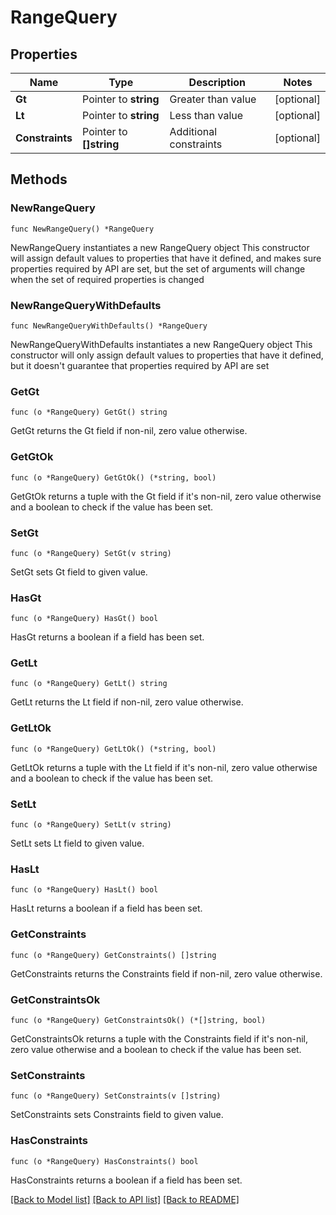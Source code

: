 # RangeQuery

## Properties

Name | Type | Description | Notes
------------ | ------------- | ------------- | -------------
**Gt** | Pointer to **string** | Greater than value | [optional] 
**Lt** | Pointer to **string** | Less than value | [optional] 
**Constraints** | Pointer to **[]string** | Additional constraints | [optional] 

## Methods

### NewRangeQuery

`func NewRangeQuery() *RangeQuery`

NewRangeQuery instantiates a new RangeQuery object
This constructor will assign default values to properties that have it defined,
and makes sure properties required by API are set, but the set of arguments
will change when the set of required properties is changed

### NewRangeQueryWithDefaults

`func NewRangeQueryWithDefaults() *RangeQuery`

NewRangeQueryWithDefaults instantiates a new RangeQuery object
This constructor will only assign default values to properties that have it defined,
but it doesn't guarantee that properties required by API are set

### GetGt

`func (o *RangeQuery) GetGt() string`

GetGt returns the Gt field if non-nil, zero value otherwise.

### GetGtOk

`func (o *RangeQuery) GetGtOk() (*string, bool)`

GetGtOk returns a tuple with the Gt field if it's non-nil, zero value otherwise
and a boolean to check if the value has been set.

### SetGt

`func (o *RangeQuery) SetGt(v string)`

SetGt sets Gt field to given value.

### HasGt

`func (o *RangeQuery) HasGt() bool`

HasGt returns a boolean if a field has been set.

### GetLt

`func (o *RangeQuery) GetLt() string`

GetLt returns the Lt field if non-nil, zero value otherwise.

### GetLtOk

`func (o *RangeQuery) GetLtOk() (*string, bool)`

GetLtOk returns a tuple with the Lt field if it's non-nil, zero value otherwise
and a boolean to check if the value has been set.

### SetLt

`func (o *RangeQuery) SetLt(v string)`

SetLt sets Lt field to given value.

### HasLt

`func (o *RangeQuery) HasLt() bool`

HasLt returns a boolean if a field has been set.

### GetConstraints

`func (o *RangeQuery) GetConstraints() []string`

GetConstraints returns the Constraints field if non-nil, zero value otherwise.

### GetConstraintsOk

`func (o *RangeQuery) GetConstraintsOk() (*[]string, bool)`

GetConstraintsOk returns a tuple with the Constraints field if it's non-nil, zero value otherwise
and a boolean to check if the value has been set.

### SetConstraints

`func (o *RangeQuery) SetConstraints(v []string)`

SetConstraints sets Constraints field to given value.

### HasConstraints

`func (o *RangeQuery) HasConstraints() bool`

HasConstraints returns a boolean if a field has been set.


[[Back to Model list]](../README.md#documentation-for-models) [[Back to API list]](../README.md#documentation-for-api-endpoints) [[Back to README]](../README.md)


